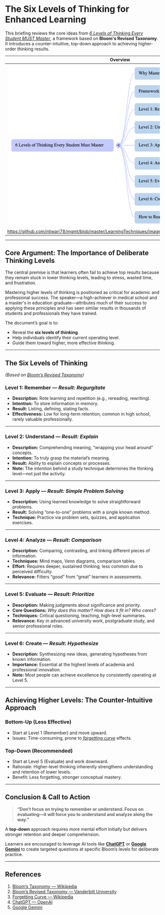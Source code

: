 

# The Six Levels of Thinking for Enhanced Learning

This briefing reviews the core ideas from *[6 Levels of Thinking Every Student MUST Master](https://en.wikipedia.org/wiki/Bloom%27s_taxonomy)*, a framework based on **Bloom's Revised Taxonomy**. It introduces a counter-intuitive, top-down approach to achieving higher-order thinking results.


| Overview |
|----------|
| ![sixLevelOfLearning](https://github.com/ntiwari78/mgmt/blob/master/LearningTechniques/images/SixLevelOfLearning.png) |
| https://github.com/ntiwari78/mgmt/blob/master/LearningTechniques/images/SixLevelOfLearningComplete.png |


---

## Core Argument: The Importance of Deliberate Thinking Levels

The central premise is that learners often fail to achieve top results because they remain stuck in lower thinking levels, leading to stress, wasted time, and frustration.

Mastering higher levels of thinking is positioned as critical for academic and professional success. The speaker—a high-achiever in medical school and a master's in education graduate—attributes much of their success to applying these principles and has seen similar results in thousands of students and professionals they have trained.

The document’s goal is to:

* Reveal the **six levels of thinking**.
* Help individuals identify their current operating level.
* Guide them toward higher, more effective thinking.

---

## The Six Levels of Thinking

*(Based on [Bloom’s Revised Taxonomy](https://cft.vanderbilt.edu/guides-sub-pages/blooms-taxonomy/))*

### **Level 1: Remember** — *Result: Regurgitate*

* **Description:** Rote learning and repetition (e.g., rereading, rewriting).
* **Intention:** To store information in memory.
* **Result:** Listing, defining, stating facts.
* **Effectiveness:** Low for long-term retention; common in high school, rarely valuable professionally.

---

### **Level 2: Understand** — *Result: Explain*

* **Description:** Comprehending meaning, “wrapping your head around” concepts.
* **Intention:** To truly grasp the material’s meaning.
* **Result:** Ability to explain concepts or processes.
* **Note:** The *intention* behind a study technique determines the thinking level—not just the activity.

---

### **Level 3: Apply** — *Result: Simple Problem Solving*

* **Description:** Using learned knowledge to solve straightforward problems.
* **Result:** Solving “one-to-one” problems with a single known method.
* **Technique:** Practice via problem sets, quizzes, and application exercises.

---

### **Level 4: Analyze** — *Result: Comparison*

* **Description:** Comparing, contrasting, and linking different pieces of information.
* **Techniques:** Mind maps, Venn diagrams, comparison tables.
* **Effort:** Requires deeper, sustained thinking; less common due to perceived difficulty.
* **Relevance:** Filters “good” from “great” learners in assessments.

---

### **Level 5: Evaluate** — *Result: Prioritize*

* **Description:** Making judgments about significance and priority.
* **Core Questions:** *Why does this matter? How does it fit in? Who cares?*
* **Techniques:** Critical questioning, teaching, high-level summaries.
* **Relevance:** Key in advanced university work, postgraduate study, and senior professional roles.

---

### **Level 6: Create** — *Result: Hypothesize*

* **Description:** Synthesizing new ideas, generating hypotheses from known information.
* **Importance:** Essential at the highest levels of academia and professional innovation.
* **Note:** Most people can achieve excellence by consistently operating at Level 5.

---

## Achieving Higher Levels: The Counter-Intuitive Approach

### **Bottom-Up (Less Effective)**

* Start at Level 1 (Remember) and move upward.
* Issues: Time-consuming, prone to *[forgetting curve](https://en.wikipedia.org/wiki/Forgetting_curve)* effects.

### **Top-Down (Recommended)**

* Start at Level 5 (Evaluate) and work downward.
* Rationale: Higher-level thinking inherently strengthens understanding and retention of lower levels.
* Benefit: Less forgetting, stronger conceptual mastery.

---

## Conclusion & Call to Action

> **“Don’t focus on trying to remember or understand. Focus on evaluating—it will force you to understand and analyze along the way.”**

A **top-down** approach requires more mental effort initially but delivers stronger retention and deeper comprehension.

Learners are encouraged to leverage AI tools like **[ChatGPT](https://openai.com/chatgpt)** or **[Google Gemini](https://gemini.google.com/)** to create targeted questions at specific Bloom’s levels for deliberate practice.

---

## References

1. [Bloom’s Taxonomy — Wikipedia](https://en.wikipedia.org/wiki/Bloom%27s_taxonomy)
2. [Bloom’s Revised Taxonomy — Vanderbilt University](https://cft.vanderbilt.edu/guides-sub-pages/blooms-taxonomy/)
3. [Forgetting Curve — Wikipedia](https://en.wikipedia.org/wiki/Forgetting_curve)
4. [ChatGPT — OpenAI](https://openai.com/chatgpt)
5. [Google Gemini](https://gemini.google.com/)

